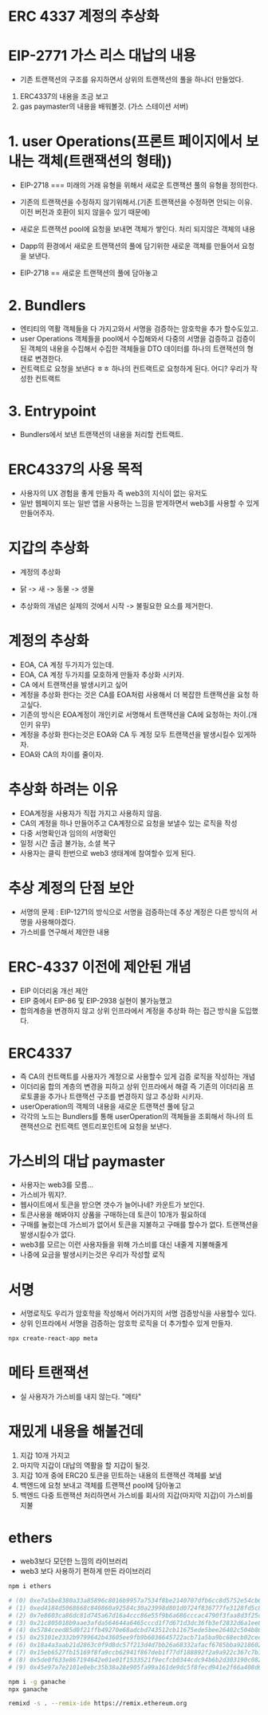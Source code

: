 # ERC 4337 계정의 추상화

# EIP-2771 가스 리스 대납의 내용

- 기존 트랜잭션의 구조를 유지하면서 상위의 트랜잭션의 풀을 하나더 만들었다.

1. ERC4337의 내용을 조금 보고
2. gas paymaster의 내용을 배워볼것. (가스 스테이션 서버)

# 1. user Operations(프론트 페이지에서 보내는 객체(트랜잭션의 형태))

- EIP-2718 === 미래의 거래 유형을 위해서 새로운 트랜잭션 풀의 유형을 정의한다.

- 기존의 트랜잭션을 수정하지 않기위해서.(기존 트랜잭션을 수정하면 안되는 이유. 이전 버전과 호환이 되지 않을수 있기 때문에)

- 새로운 트랜잭션 pool에 요청을 보내면 객체가 쌓인다. 처리 되지않은 객체의 내용

- Dapp의 환경에서 새로운 트랜잭션의 풀에 담기위한 새로운 객체를 만들어서 요청을 보낸다.

- EIP-2718 == 새로운 트랜잭션의 풀에 담아놓고

# 2. Bundlers

- 엔티티의 역활 객체들을 다 가지고와서 서명을 검증하는 암호학을 추가 할수도있고.
- user Operations 객체들을 pool에서 수집해와서 다중의 서명을 검증하고 검증이된 객체의 내용을 수집해서 수집한 객체들을 DTO 데이터를 하나의 트랜잭션의 형태로 변경한다.
- 컨트랙트로 요청을 보낸다 ㅎㅎ 하나의 컨트랙트로 요청하게 된다. 어디? 우리가 작성한 컨트랙트

# 3. Entrypoint

- Bundlers에서 보낸 트랜잭션의 내용을 처리할 컨트랙트.

# ERC4337의 사용 목적

- 사용자의 UX 경험을 좋게 만들자 즉 web3의 지식이 없는 유저도
- 일반 웹페이지 또는 일반 앱을 사용하는 느낌을 받게하면서 web3를 사용할 수 있게 만들어주자.

# 지갑의 추상화

- 계정의 추상화
- 닭 -> 새 -> 동물 -> 생물

- 추상화의 개념은 실제의 것에서 시작 -> 불필요한 요소를 제거한다.

# 계정의 추상화

- EOA, CA 계정 두가지가 있는데.
- EOA, CA 계정 두가지를 모호하게 만들자 추상화 시키자.
- CA 에서 트랜잭션을 발생시키고 싶어
- 계정을 추상화 한다는 것은 CA를 EOA처럼 사용해서 더 복잡한 트랜잭션을 요청 하고싶다.
- 기존의 방식은 EOA계정이 개인키로 서명해서 트랜잭션을 CA에 요청하는 차이.(개인키 유무)
- 계정을 추상화 한다는것은 EOA와 CA 두 계정 모두 트랜잭션을 발생시킬수 있게하자.
- EOA와 CA의 차이를 줄이자.

# 추상화 하려는 이유

- EOA계정을 사용자가 직접 가지고 사용하지 않음.
- CA의 계정을 하나 만들어주고 CA계정으로 요청을 보낼수 있는 로직을 작성
- 다중 서명확인과 임의의 서명확인
- 일정 시간 출금 불가능, 소셜 복구
- 사용자는 클릭 한번으로 web3 생태계에 참여할수 있게 된다.

# 추상 계정의 단점 보안

- 서명의 문제 : EIP-1271의 방식으로 서명을 검증하는데 추상 계정은 다른 방식의 서명을 사용해야겠다.
- 가스비를 연구해서 제안한 내용

# ERC-4337 이전에 제안된 개념

- EIP 이더리움 개선 제안
- EIP 중에서 EIP-86 및 EIP-2938 실현이 불가능했고
- 합의계층을 변경하지 않고 상위 인프라에서 계정을 추상화 하는 접근 방식을 도입했다.

# ERC4337

- 즉 CA의 컨트랙트를 사용자가 계정으로 사용할수 있게 검증 로직을 작성하는 개념
- 이더리움 합의 계층의 변경을 피하고 상위 인프라에서 해결 즉 기존의 이더리움 프로토콜을 추가나 트랜잭션 구조를 변경하지 않고 추상화 시키자.
- userOperation의 객체의 내용을 새로운 트랜잭션 풀에 담고
- 각각의 노드는 Bundlers를 통해 userOperation의 객체들을 조회해서 하나의 트랜잭션으로 컨트랙트 엔트리포인트에 요청을 보낸다.

# 가스비의 대납 paymaster

- 사용자는 web3를 모름...
- 가스비가 뭐지?.
- 웹사이트에서 토큰을 받으면 갯수가 늘어나네? 카운트가 보인다.
- 토큰사용을 해봐야지 상품을 구매하는데 토큰이 10개가 필요하데
- 구매를 눌렀는데 가스비가 없어서 토큰을 지불하고 구매를 할수가 없다. 트랜잭션을 발생시킬수가 없다.
- web3를 모르는 이런 사용자들을 위해 가스비를 대신 내줄게 지불해줄게
- 나중에 요금을 발생시키는것은 우리가 작성할 로직

# 서명

- 서명로직도 우리가 암호학을 작성해서 어러가지의 서명 검증방식을 사용할수 있다.
- 상위 인프라에서 서명을 검증하는 암호학 로직을 더 추가할수 있게 만들자.

```sh
npx create-react-app meta
```

# 메타 트랜잭션

- 실 사용자가 가스비를 내지 않는다. "메타"

# 재밌게 내용을 해볼건데

1. 지갑 10개 가지고
2. 마지막 지갑이 대납의 역활을 할 지갑이 될것.
3. 지갑 10개 중에 ERC20 토큰을 민트하는 내용의 트랜잭션 객체를 보냄
4. 백엔드에 요청 보내고 객체를 트랜잭션 pool에 담아놓고
5. 백엔드 다중 트랜잭션 처리하면서 가스비를 회사의 지갑(마지막 지갑)이 가스비를 지불

# ethers
- web3보다 모던한 느낌의 라이브러리
- web3 보다 사용하기 편하게 만든 라이브러리
```sh
npm i ethers

```

```sh
# (0) 0xe7a5be8380a33a85896c8016b9957a7534f8be2140707dfb6cc8d5752e54cb6a
# (1) 0xed4184d5068668c840860a92584c30a23998d801d0724f836777fe3128fd5c88
# (2) 0x7e8603ca86dc81d745a67d16a4ccc86e55f9b6a686cccac4790f3faa8d3f25c9
# (3) 0x21c805018b9aae3afda564644a6465cccd1f7d671d3dc36fb3ef2832d6a1ee85
# (4) 0x5784ceed85d0f21ffb49270e68adcbd743512cb11675ede5bee26402c504b860
# (5) 0x25101e2332b9799642b43605ee9fb9b6036645722acb71a5ba9bc68ecb02cece
# (6) 0x18a4a3aab21d2863c0f9d8dc57f213d4d7bb26a68332afacf6785bba92186024
# (7) 0x15eb6527fb15169f8fa9ccb62941f867deb1f77df188892f2a9a922c367c7b14
# (8) 0x5de0f633e867194642e01e01f1533521f9ecfcb0344cdc94b6b2d303190c0827
# (9) 0x45e97a7e2101e0ebc35b38a28e905fa99a161de9dc5f8fecd941e2f66a408d6e

npm i -g ganache
npx ganache
```

```sh
remixd -s . --remix-ide https://remix.ethereum.org
```